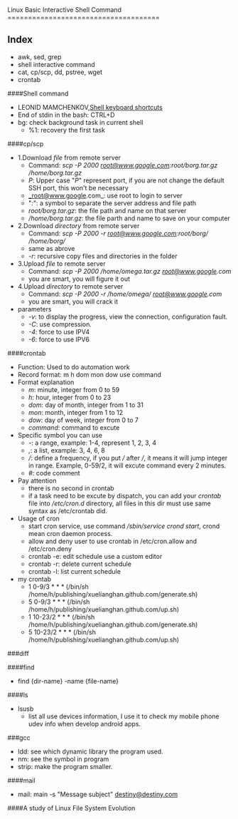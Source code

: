 <html>
<head><title>Linux Basic Interactive Shell Command</title></head>
<body>
Linux Basic Interactive Shell Command
=====================================

Index
-----
* awk, sed, grep
* shell interactive command
* cat, cp/scp, dd, pstree, wget
* crontab


####Shell command
* LEONID MAMCHENKOV,[Shell keyboard shortcuts](http://mamchenkov.net/wordpress/2010/08/05/shell-keyboard-shortcuts/)
* End of stdin in the bash: CTRL+D
* bg: check background task in current shell
  * %1: recovery the first task

####cp/scp
* 1.Download _file_      from remote server
  * Command: _scp -P 2000 root@www.google.com:root/borg.tar.gz /home/borg.tar.gz_
  * _P_: Upper case "_P_" represent port, if you are not change the default SSH port, this won't be necessary
  * _root@www.google.com_: use root to login to server
  * "_:_": a symbol to separate the server address and file path
  * _root/borg.tar.gz_:  the file path and name on that server
  * _/home/borg.tar.gz_: the file parth and name to save on your computer
* 2.Download _directory_ from remote server
  * Command: _scp -P 2000 -r root@www.google.com:root/borg/ /home/borg/_
  * same as abrove
  * _-r_: recursive copy files and directories in the folder
* 3.Upload   _file_      to   remote server
  * Command: _scp -P 2000 /home/omega.tar.gz root@www.google.com_
  * you are smart, you will figure it out
* 4.Upload   _directory_ to   remote server
  * Command: _scp -P 2000 -r /home/omega/ root@www.google.com_
  * you are smart, you will crack it
* parameters
  * _-v_: to display the progress, view the connection, configuration fault.
  * _-C_: use compression.
  * _-4_: force to use IPV4
  * _-6_: force to use IPV6

####crontab
* Function: Used to do automation work
* Record format: m h dom mon dow use command
* Format explanation
  * _m_: minute, integer from 0 to 59
  * _h_: hour, integer from 0 to 23
  * _dom_: day of month, integer from 1 to 31
  * _mon_: month, integer from 1 to 12
  * _dow_: day of week, integer from 0 to 7
  * _command_: command to excute
* Specific symbol you can use
  * _-_: a range, example: 1-4, represent 1, 2, 3, 4
  * _,_: a list, example: 3, 4, 6, 8
  * _/_: define a frequency, if you put _/<integer>_ after _/_, it means it will jump integer in range. Example, 0-59/2, it will excute command every 2 minutes.
  * _#_: code comment
* Pay attention
  * there is no second in crontab
  * if a task need to be excute by dispatch, you can add your _crontab_ file into _/etc/cron.d_ directory, all files in this dir must use same syntax as /etc/crontab did.
* Usage of cron
  * start cron service, use command _/sbin/service crond start_, crond mean cron daemon process.
  * allow and deny user to use crontab in /etc/cron.allow and /etc/cron.deny
  * crontab -e: edit   schedule use a custom editor
  * crontab -r: delete current schedule
  * crontab -l: list   current schedule
* my crontab
  * 1 0-9/3 * * * (/bin/sh /home/h/publishing/xuelianghan.github.com/generate.sh)
  * 5 0-9/3 * * * (/bin/sh /home/h/publishing/xuelianghan.github.com/up.sh)
  * 1 10-23/2 * * * (/bin/sh /home/h/publishing/xuelianghan.github.com/generate.sh)
  * 5 10-23/2 * * * (/bin/sh /home/h/publishing/xuelianghan.github.com/up.sh)



###diff




####find
* find {dir-name} -name {file-name}

####ls
* lsusb
  * list all use devices information, I use it to check my mobile phone udev info when develop android apps.

###gcc
* ldd: see which dynamic library the program used.
* nm: see the symbol in program
* strip: make the program smaller.

####mail
* mail: main -s "Message subject" destiny@destiny.com


####A study of Linux File System Evolution

</body>
</html>
